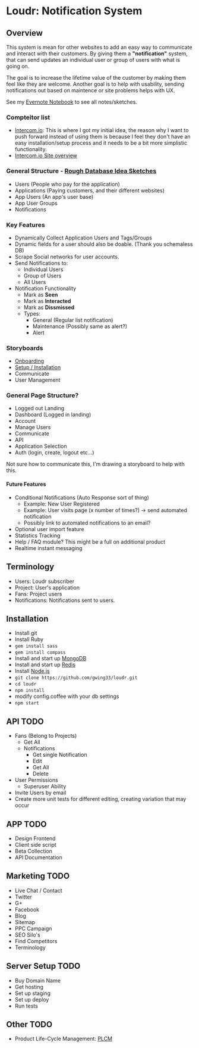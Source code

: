 # Loudr: Notification System

## Overview

This system is mean for other websites to add an easy way to communicate and interact with their customers.
By giving them a **"notification"** system, that can send updates an individual user or group of users with what is going on.


The goal is to increase the lifetime value of the customer by making them feel like they are welcome.
Another goal is to help with usability, sending notifications out based on maintence or site problems helps with UX.

See my [Evernote Notebook](https://www.evernote.com/pub/geraldroy/loudr) to see all notes/sketches.

### Compteitor list
- [Intercom.io](https://www.intercom.io): This is where I got my initial idea, the reason why I want to push forward instead of using them is because I feel they don't have an easy installation/setup process and it needs to be a bit more simplistic functionality.
- [Intercom.io Site overview](https://www.evernote.com/shard/s55/sh/a2a31538-db37-4fb8-9cc3-a8a977684792/5ddcb63599aeb28b8e1edf9b43adcf3e)


### General Structure - [Rough Database Idea Sketches](https://www.evernote.com/shard/s55/sh/dc08a435-ae2a-4cad-9c40-649239ae5094/f2dc4b913bdd195871472f65221abbce)
- Users (People who pay for the application)
- Applications (Paying customers, and their different websites)
- App Users (An app's user base)
- App User Groups
- Notifications


### Key Features
- Dynamically Collect Application Users and Tags/Groups
- Dynamic fields for a user should also be doable. (Thank you schemaless DB)
- Scrape Social networks for user accounts.
- Send Notifications to:
    - Individual Users
    - Group of Users
    - All Users
- Notification Functionality
    - Mark as **Seen**
    - Mark as **Interacted**
    - Mark as **Dissmissed**
    - Types:
        - General (Regular list notification)
        - Maintenance (Possibly same as alert?)
        - Alert


### Storyboards
- [Onboarding](https://www.evernote.com/shard/s55/sh/e9f1c4ea-98e8-403c-8384-4d03dd802d2f/9d9d4945729486093ca3b338bf860381)
- [Setup / Installation](https://www.evernote.com/shard/s55/sh/e9f1c4ea-98e8-403c-8384-4d03dd802d2f/9d9d4945729486093ca3b338bf860381)
- Communicate
- User Management

### General Page Structure?
- Logged out Landing
- Dashboard (Logged in landing)
- Account
- Manage Users
- Communicate
- API
- Application Selection
- Auth (login, create, logout etc...)

Not sure how to communicate this, I'm drawing a storyboard to help with this.


#### Future Features
- Conditional Notifications (Auto Response sort of thing)
    - Example: New User Registered
    - Example: User visits page (x number of times?) -> send automated notification
    - Possibly link to automated notifications to an email?
- Optional user import feature
- Statistics Tracking
- Help / FAQ module? This might be a full on additional product
- Realtime instant messaging

## Terminology
- Users: Loudr subscriber
- Project: User's application
- Fans: Project users
- Notifications: Notifications sent to users.



## Installation
- Install git
- Install Ruby
- `gem install sass`
- `gem install compass`
- Install and start up [MongoDB](http://www.mongodb.org/)
- Install and start up [Redis](http://redis.io/)
- Install [Node.js](http://nodejs.org/)
- `git clone https://github.com/gwing33/loudr.git`
- `cd loudr`
- `npm install`
- modify config.coffee with your db settings
- `npm start`


## API TODO
- Fans (Belong to Projects)
    - Get All
    - Notifications
        - Get single Notification
        - Edit
        - Get All
        - Delete
- User Permissions
    - Superuser Ability
- Invite Users by email
- Create more unit tests for different editing, creating variation that may occur

## APP TODO
- Design Frontend
- Client side script
- Beta Collection
- API Documentation

## Marketing TODO
- Live Chat / Contact
- Twitter
- G+
- Facebook
- Blog
- Sitemap
- PPC Campaign
- SEO Silo's
- Find Competitors
- Terminology

## Server Setup TODO
- Buy Domain Name
- Get hosting
- Set up staging
- Set up deploy
- Run tests

## Other TODO
- Product Life-Cycle Management: <a href='http://en.wikipedia.org/wiki/Product_life-cycle_management_(marketing)'>PLCM</a>